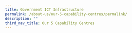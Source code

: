 ```yaml
---
title: Government ICT Infrastructure
permalink: /about-us/our-5-capability-centres/permalink/
description: ""
third_nav_title: Our 5 Capability Centres
---
```


